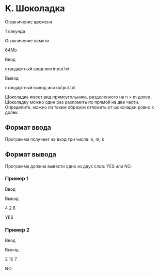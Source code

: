 K. Шоколадка
============

Ограничение времени

1 секунда

Ограничение памяти

64Mb

Ввод

стандартный ввод или input.txt

Вывод

стандартный вывод или output.txt

Шоколадка имеет вид прямоугольника, разделенного на n × m долек. Шоколадку можно один раз разломить по прямой на две части. Определите, можно ли таким образом отломить от шоколадки ровно k долек.

Формат ввода
------------

Программа получает на вход три числа: n, m, k

Формат вывода
-------------

Программа должна вывести одно из двух слов: YES или NO.

### Пример 1

Ввод

Вывод

4
2
6

YES

### Пример 2

Ввод

Вывод

2
10
7

NO